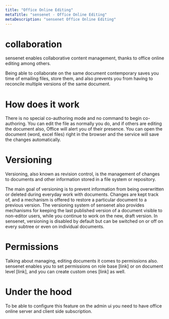 ```yaml
---
title: "Office Online Editing"
metaTitle: "sensenet - Office Online Editing"
metaDescription: "sensenet Office Online Editing"
---
```


# collaboration
sensenet enables collaborative content management, thanks to office online editing among others.

Being able to collaborate on the same document contemporary saves you time of emailing files, store them, and also prevents you from having to reconcile multiple versions of the same document.


# How does it work
There is no special co-authoring mode and no command to begin co-authoring. You can edit the file as normally you do, and if others are editing the document also, Office will alert you of their presence.  You can open the document (word, excel files) right in the browser and the service will save the changes automatically.


# Versioning
Versioning, also known as revision control, is the management of changes to documents and other information stored in a file system or repository.

The main goal of versioning is to prevent information from being overwritten or deleted during everyday work with documents. Changes are kept track of, and a mechanism is offered to restore a particular document to a previous version.
The versioning system of sensenet also provides mechanisms for keeping the last published version of a document visible to non-editor users, while you continue to work on the new, draft version. In sensenet, versioning is disabled by default but can be switched on or off on every subtree or even on individual documents.


# Permissions
Talking about managing, editing documents it comes to permissions also. sensenet enables you to set permissions on role base [link] or on document level [link], and you can create custom ones [link] as well.

# Under the hood
To be able to configure this feature on the admin ui you need to have office online server and client side subscription.

